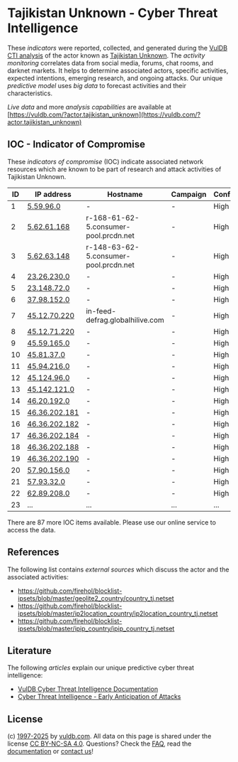 # Tajikistan Unknown - Cyber Threat Intelligence

These _indicators_ were reported, collected, and generated during the [VulDB CTI analysis](https://vuldb.com/?kb.cti) of the actor known as [Tajikistan Unknown](https://vuldb.com/?actor.tajikistan_unknown). The _activity monitoring_ correlates data from social media, forums, chat rooms, and darknet markets. It helps to determine associated actors, specific activities, expected intentions, emerging research, and ongoing attacks. Our unique _predictive model_ uses _big data_ to forecast activities and their characteristics.

_Live data_ and more _analysis capabilities_ are available at [https://vuldb.com/?actor.tajikistan_unknown](https://vuldb.com/?actor.tajikistan_unknown)

## IOC - Indicator of Compromise

These _indicators of compromise_ (IOC) indicate associated network resources which are known to be part of research and attack activities of Tajikistan Unknown.

ID | IP address | Hostname | Campaign | Confidence
-- | ---------- | -------- | -------- | ----------
1 | [5.59.96.0](https://vuldb.com/?ip.5.59.96.0) | - | - | High
2 | [5.62.61.168](https://vuldb.com/?ip.5.62.61.168) | r-168-61-62-5.consumer-pool.prcdn.net | - | High
3 | [5.62.63.148](https://vuldb.com/?ip.5.62.63.148) | r-148-63-62-5.consumer-pool.prcdn.net | - | High
4 | [23.26.230.0](https://vuldb.com/?ip.23.26.230.0) | - | - | High
5 | [23.148.72.0](https://vuldb.com/?ip.23.148.72.0) | - | - | High
6 | [37.98.152.0](https://vuldb.com/?ip.37.98.152.0) | - | - | High
7 | [45.12.70.220](https://vuldb.com/?ip.45.12.70.220) | in-feed-defrag.globalhilive.com | - | High
8 | [45.12.71.220](https://vuldb.com/?ip.45.12.71.220) | - | - | High
9 | [45.59.165.0](https://vuldb.com/?ip.45.59.165.0) | - | - | High
10 | [45.81.37.0](https://vuldb.com/?ip.45.81.37.0) | - | - | High
11 | [45.94.216.0](https://vuldb.com/?ip.45.94.216.0) | - | - | High
12 | [45.124.96.0](https://vuldb.com/?ip.45.124.96.0) | - | - | High
13 | [45.142.121.0](https://vuldb.com/?ip.45.142.121.0) | - | - | High
14 | [46.20.192.0](https://vuldb.com/?ip.46.20.192.0) | - | - | High
15 | [46.36.202.181](https://vuldb.com/?ip.46.36.202.181) | - | - | High
16 | [46.36.202.182](https://vuldb.com/?ip.46.36.202.182) | - | - | High
17 | [46.36.202.184](https://vuldb.com/?ip.46.36.202.184) | - | - | High
18 | [46.36.202.188](https://vuldb.com/?ip.46.36.202.188) | - | - | High
19 | [46.36.202.190](https://vuldb.com/?ip.46.36.202.190) | - | - | High
20 | [57.90.156.0](https://vuldb.com/?ip.57.90.156.0) | - | - | High
21 | [57.93.32.0](https://vuldb.com/?ip.57.93.32.0) | - | - | High
22 | [62.89.208.0](https://vuldb.com/?ip.62.89.208.0) | - | - | High
23 | ... | ... | ... | ...

There are 87 more IOC items available. Please use our online service to access the data.

## References

The following list contains _external sources_ which discuss the actor and the associated activities:

* https://github.com/firehol/blocklist-ipsets/blob/master/geolite2_country/country_tj.netset
* https://github.com/firehol/blocklist-ipsets/blob/master/ip2location_country/ip2location_country_tj.netset
* https://github.com/firehol/blocklist-ipsets/blob/master/ipip_country/ipip_country_tj.netset

## Literature

The following _articles_ explain our unique predictive cyber threat intelligence:

* [VulDB Cyber Threat Intelligence Documentation](https://vuldb.com/?kb.cti)
* [Cyber Threat Intelligence - Early Anticipation of Attacks](https://www.scip.ch/en/?labs.20201022)

## License

(c) [1997-2025](https://vuldb.com/?kb.changelog) by [vuldb.com](https://vuldb.com/?kb.about). All data on this page is shared under the license [CC BY-NC-SA 4.0](https://creativecommons.org/licenses/by-nc-sa/4.0/). Questions? Check the [FAQ](https://vuldb.com/?kb.faq), read the [documentation](https://vuldb.com/?kb) or [contact us](https://vuldb.com/?contact)!
